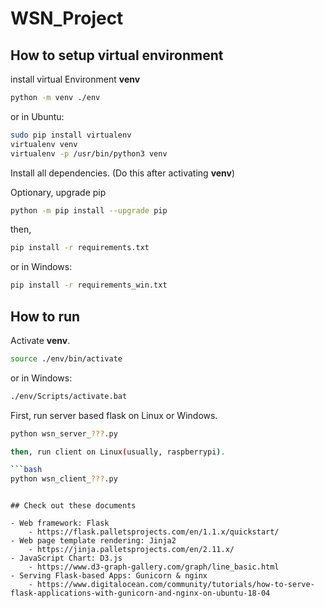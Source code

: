 # WSN_Project

## How to setup virtual environment

install virtual Environment **venv**

```bash
python -m venv ./env
```
or in Ubuntu:
```bash
sudo pip install virtualenv
virtualenv venv
virtualenv -p /usr/bin/python3 venv
```


Install all dependencies. (Do this after activating **venv**)

Optionary, upgrade pip
```bash
python -m pip install --upgrade pip
```
then,
```bash
pip install -r requirements.txt
```
or in Windows:
```cmd
pip install -r requirements_win.txt
```

## How to run

Activate **venv**.

```bash
source ./env/bin/activate
```
or in Windows:
```cmd
./env/Scripts/activate.bat
```

First, run server based flask on Linux or Windows.

```bash
python wsn_server_???.py

then, run client on Linux(usually, raspberrypi).

```bash
python wsn_client_???.py
```
```

## Check out these documents

- Web framework: Flask 
    - https://flask.palletsprojects.com/en/1.1.x/quickstart/
- Web page template rendering: Jinja2
    - https://jinja.palletsprojects.com/en/2.11.x/
- JavaScript Chart: D3.js
    - https://www.d3-graph-gallery.com/graph/line_basic.html
- Serving Flask-based Apps: Gunicorn & nginx
    - https://www.digitalocean.com/community/tutorials/how-to-serve-flask-applications-with-gunicorn-and-nginx-on-ubuntu-18-04
